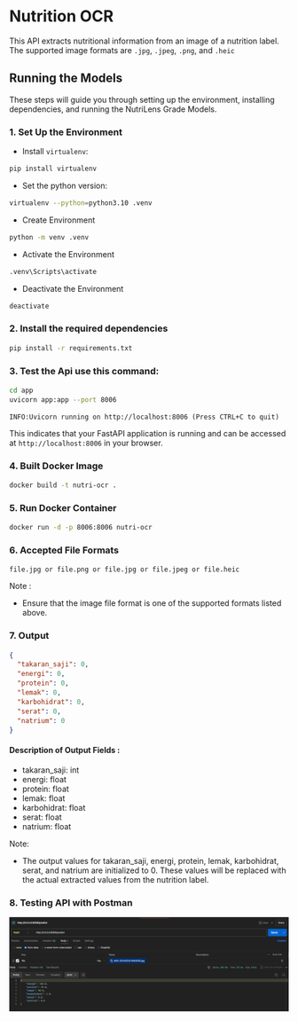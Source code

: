 # Nutrition OCR
This API extracts nutritional information from an image of a nutrition label. The supported image formats are `.jpg`, `.jpeg`, `.png`, and `.heic`
## Running the Models

These steps will guide you through setting up the environment, installing dependencies, and running the NutriLens Grade Models.

### **1. Set Up the Environment**

* Install `virtualenv`:

```bash
pip install virtualenv
```
* Set the python version:
```bash
virtualenv --python=python3.10 .venv
```
* Create Environment
```bash
python -m venv .venv
```
* Activate the Environment
```bash
.venv\Scripts\activate
```
* Deactivate the Environment
```bash
deactivate
```


### **2. Install the required dependencies** 
```bash
pip install -r requirements.txt
```

### **3. Test the Api use this command:**

```bash
cd app
uvicorn app:app --port 8006 
```

```text
INFO:Uvicorn running on http://localhost:8006 (Press CTRL+C to quit)
```
This indicates that your FastAPI application is running and can be accessed at `http://localhost:8006` in your browser.

### **4. Built Docker Image**
```bash
docker build -t nutri-ocr .
```

### **5. Run Docker Container**
```bash
docker run -d -p 8006:8006 nutri-ocr
```

### **6. Accepted File Formats**
```text
file.jpg or file.png or file.jpg or file.jpeg or file.heic
```
Note :
* Ensure that the image file format is one of the supported formats listed above.

### **7. Output**
```json
{
  "takaran_saji": 0, 
  "energi": 0,
  "protein": 0,
  "lemak": 0,
  "karbohidrat": 0,
  "serat": 0,
  "natrium": 0
}
```
#### Description of Output Fields :
* takaran_saji: int
* energi: float
* protein: float
* lemak: float
* karbohidrat: float
* serat: float
* natrium: float

Note:
* The output values for takaran_saji, energi, protein, lemak, karbohidrat, serat, and natrium are initialized to 0. These values will be replaced with the actual extracted values from the nutrition label.

### **8. Testing API with Postman**
![Api Testing Example](./image_md/api_test.png)
